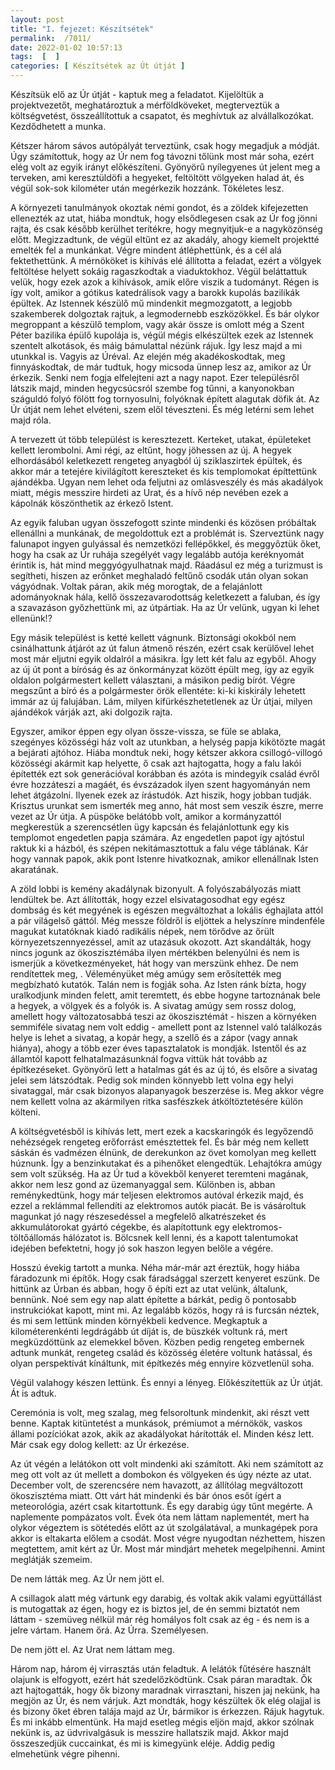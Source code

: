 ```yaml
---
layout: post
title: "I. fejezet: Készítsétek"
permalink:  /7011/ 
date: 2022-01-02 10:57:13
tags:  [  ] 
categories: [ Készítsétek az Út útját ]
---
```


Készítsük elő az Úr útját - kaptuk meg a feladatot. Kijelöltük a projektvezetőt, meghatároztuk a mérföldköveket, megterveztük a költségvetést, összeállítottuk a csapatot, és meghívtuk az alvállalkozókat. Kezdődhetett a munka. 

Kétszer három sávos autópályát terveztünk, csak hogy megadjuk a módját. Úgy számítottuk, hogy az Úr nem fog távozni tőlünk most már soha, ezért elég volt az egyik irányt előkészíteni. Gyönyörű nyílegyenes út jelent meg a terveken, ami keresztüldöfi a hegyeket, feltöltött völgyeken halad át, és végül sok-sok kilométer után megérkezik hozzánk. Tökéletes lesz.

A környezeti tanulmányok okoztak némi gondot, és a zöldek kifejezetten ellenezték az utat, hiába mondtuk, hogy elsődlegesen csak az Úr fog jönni rajta, és csak később kerülhet terítékre, hogy megnyitjuk-e a nagyközönség előtt. Megizzadtunk, de végül eltűnt ez az akadály, ahogy kiemelt projektté emelték fel a munkánkat. Végre mindent átléphettünk, és a cél alá fektethettünk. A mérnököket is kihívás elé állította a feladat, ezért a völgyek feltöltése helyett sokáig ragaszkodtak a viaduktokhoz. Végül beláttattuk velük, hogy ezek azok a kihívások, amik előre viszik a tudományt. Régen is így volt, amikor a gótikus katedrálisok vagy a barokk kupolás bazilikák épültek. Az Istennek készülő mű mindenkit megmozgatott, a legjobb szakemberek dolgoztak rajtuk, a legmodernebb eszközökkel. És bár olykor megroppant a készülő templom, vagy akár össze is omlott még a Szent Péter bazilika épülő kupolája is, végül mégis elkészültek ezek az Istennek szentelt alkotások, és máig bámulattal nézünk rájuk. Így lesz majd a mi utunkkal is. Vagyis az Úréval. Az elején még akadékoskodtak, meg finnyáskodtak, de már tudtuk, hogy micsoda ünnep lesz az, amikor az Úr érkezik. Senki nem fogja elfelejteni azt a nagy napot. Ezer településről látszik majd, minden hegycsúcsról szembe fog tűnni, a kanyonokban száguldó folyó fölött fog tornyosulni, folyóknak épített alagutak döfik át. Az Úr útját nem lehet elvéteni, szem elől téveszteni. És még letérni sem lehet majd róla.

A tervezett út több települést is keresztezett. Kerteket, utakat, épületeket kellett lerombolni. Ami régi, az eltűnt, hogy jöhessen az új. A hegyek elhordásából keletkezett rengeteg anyagból új sziklaszirtek épültek, és akkor már a tetejére kivilágított kereszteket és kis templomokat építtettünk ajándékba. Ugyan nem lehet oda feljutni az omlásveszély és más akadályok miatt, mégis messzire hirdeti az Urat, és a hívő nép nevében ezek a kápolnák köszönthetik az érkező Istent.

Az egyik faluban ugyan összefogott szinte mindenki és közösen próbáltak ellenállni a munkának, de megoldottuk ezt a problémát is. Szerveztünk nagy falunapot ingyen gulyással és nemzetközi fellépőkkel, és meggyőztük őket, hogy ha csak az Úr ruhája szegélyét vagy legalább autója keréknyomát érintik is, hát mind meggyógyulhatnak majd. Ráadásul ez még a turizmust is segítheti, hiszen az erőnket meghaladó feltűnő csodák után olyan sokan vágyódnak. Voltak páran, akik még morogtak, de a felajánlott adományoknak hála, kellő összezavarodottság keletkezett a faluban, és így a szavazáson győzhettünk mi, az útpártiak. Ha az Úr velünk, ugyan ki lehet ellenünk!?

Egy másik települést is ketté kellett vágnunk. Biztonsági okokból nem csinálhattunk átjárót az út falun átmenő részén, ezért csak kerülővel lehet most már eljutni egyik oldalról a másikra. Így lett két falu az egyből. Ahogy az új út pont a bíróság és az önkormányzat között épült meg, így az egyik oldalon polgármestert kellett választani, a másikon pedig bírót. Végre megszűnt a bíró és a polgármester örök ellentéte: ki-ki kiskirály lehetett immár az új falujában. Lám, milyen kifürkészhetetlenek az Úr útjai, milyen ajándékok várják azt, aki dolgozik rajta.

Egyszer, amikor éppen egy olyan össze-vissza, se füle se ablaka, szegényes közösségi ház volt az utunkban, a helység papja kikötözte magát a bejárati ajtóhoz. Hiába mondtuk neki, hogy kétszer akkora csillogó-villogó közösségi akármit kap helyette, ő csak azt hajtogatta, hogy a falu lakói építették ezt sok generációval korábban és azóta is mindegyik család évről évre hozzáteszi a magáét, és évszázadok ilyen szent hagyományán nem lehet átgázolni. Ilyenek ezek az írástudók. Azt hiszik, hogy jobban tudják. Krisztus urunkat sem ismerték meg anno, hát most sem veszik észre, merre vezet az Úr útja. A püspöke belátóbb volt, amikor a kormányzattól megkerestük a szerencsétlen ügy kapcsán és felajánlottunk egy kis templomot engedetlen papja számára. Az engedetlen papot így ajtóstul raktuk ki a házból, és szépen nekitámasztottuk a falu vége táblának. Kár hogy vannak papok, akik pont Istenre hivatkoznak, amikor ellenállnak Isten akaratának.

A zöld lobbi is kemény akadálynak bizonyult. A folyószabályozás miatt lendültek be. Azt állították, hogy ezzel elsivatagosodhat egy egész dombság és két megyének is egészen megváltozhat a lokális éghajlata attól a pár világelső gáttól. Még messze földről is eljöttek a helyszínre mindenféle magukat kutatóknak kiadó radikális népek, nem törődve az őrült környezetszennyezéssel, amit az utazásuk okozott. Azt skandálták, hogy nincs jogunk az ökoszisztémába ilyen mértékben belenyúlni és nem is ismerjük a következményeket, hát hogy van merszünk ehhez. De nem rendítettek meg, . Véleményüket még amúgy sem erősítették meg megbízható kutatók. Talán nem is fogják soha. Az Isten ránk bízta, hogy uralkodjunk minden felett, amit teremtett, és ebbe hogyne tartoznának bele a hegyek, a völgyek és a folyók is. A sivatag amúgy sem rossz dolog, amellett hogy változatosabbá teszi az ökoszisztémát - hiszen a környéken semmiféle sivatag nem volt eddig - amellett pont az Istennel való találkozás helye is lehet a sivatag, a kopár hegy, a szellő és a zápor (vagy annak hiánya), ahogy a több ezer éves tapasztalatok is mondják. Istentől és az államtól kapott felhatalmazásunknál fogva vittük hát tovább az építkezéseket. Gyönyörű lett a hatalmas gát és az új tó, és elsőre a sivatag jelei sem látszódtak. Pedig sok minden könnyebb lett volna egy helyi sivataggal, már csak bizonyos alapanyagok beszerzése is. Meg akkor végre nem kellett volna az akármilyen ritka sasfészkek átköltöztetésére külön költeni.

A költségvetésből is kihívás lett, mert ezek a kacskaringók és legyőzendő nehézségek rengeteg erőforrást emésztettek fel. És bár még nem kellett sáskán és vadmézen élnünk, de derekunkon az övet komolyan meg kellett húznunk. Így a benzinkutakat és a pihenőket elengedtük. Lehajtókra amúgy sem volt szükség. Ha az Úr tud a kövekből kenyeret teremteni magának, akkor nem lesz gond az üzemanyaggal sem. Különben is, abban reménykedtünk, hogy már teljesen elektromos autóval érkezik majd, és ezzel a reklámmal  fellendíti az elektromos autók piacát. Be is vásároltuk magunkat jó nagy részesedéssel a megfelelő alkatrészeket és akkumulátorokat gyártó cégekbe, és alapítottunk egy elektromos-töltőállomás hálózatot is. Bölcsnek kell lenni, és a kapott talentumokat idejében befektetni, hogy jó sok haszon legyen belőle a végére.

Hosszú évekig tartott a munka. Néha már-már azt éreztük, hogy hiába fáradozunk mi építők. Hogy csak fáradsággal szerzett kenyeret eszünk. De hittünk az Úrban és abban, hogy ő építi ezt az utat velünk, általunk, bennünk. Noé sem egy nap alatt építette a bárkát, pedig ő pontosabb instrukciókat kapott, mint mi. Az legalább közös, hogy rá is furcsán néztek, és mi sem lettünk minden környékbeli kedvence. Megkaptuk a kilométerenkénti legdrágább út díját is, de büszkék voltunk rá, mert megküzdöttünk az elemekkel bőven. Közben pedig rengeteg embernek adtunk munkát, rengeteg család és közösség életére voltunk hatással, és olyan perspektívát kínáltunk, mit építkezés még ennyire közvetlenül soha. 

Végül valahogy készen lettünk. És ennyi a lényeg. Előkészítettük az Úr útját. Át is adtuk.

Ceremónia is volt, meg szalag, meg felsoroltunk mindenkit, aki részt vett benne. Kaptak kitüntetést a munkások, prémiumot a mérnökök, vaskos állami pozíciókat azok, akik az akadályokat hárították el. Minden kész lett. Már csak egy dolog kellett: az Úr érkezése. 

Az út végén a lelátókon ott volt mindenki aki számított. Aki nem számított az meg ott volt az út mellett a dombokon és völgyeken és úgy nézte az utat. December volt, de szerencsére nem havazott, az állítólag megváltozott ökoszisztéma miatt. Ott várt hát mindenki és bár ónos esőt ígért a meteorológia, azért csak kitartottunk. És egy darabig úgy tűnt megérte. A naplemente pompázatos volt. Évek óta nem láttam naplementét, mert ha olykor végeztem is sötétedés előtt az út szolgálatával, a munkagépek pora akkor is eltakarta előlem a csodát. Most végre nyugodtan nézhettem, hiszen megtettem, amit kért az Úr.  Most már mindjárt mehetek megelpihenni. Amint meglátják szemeim. 

De nem látták meg. Az Úr nem jött el. 

A csillagok alatt még vártunk egy darabig, és voltak akik valami együttállást is mutogattak az égen, hogy ez is biztos jel, de én semmi biztatót nem láttam - szemüveg nélkül már rég homályos folt csak az ég - és nem is a jelre vártam. Hanem őrá. Az Úrra. Személyesen.

De nem jött el. Az Urat nem láttam meg.

Három nap, három éj virrasztás után feladtuk. A lelátók fűtésére használt olajunk is elfogyott, ezért hát szedelőzködtünk. Csak páran maradtak. Ők azt hajtogatták, hogy ők bizony maradnak virrasztani, hiszen jaj nekünk, ha megjön az Úr, és nem várjuk. Azt mondták, hogy készültek ők elég olajjal is és bizony őket ébren talája majd az Úr, bármikor is érkezzen. Rájuk hagytuk. És mi inkább elmentünk. Ha majd esetleg mégis eljön majd, akkor szólnak nekünk is, az üdvrivalgásuk is messzire hallatszik majd. Akkor majd összeszedjük cuccainkat, és mi is kimegyünk eléje. Addig pedig elmehetünk végre pihenni.
